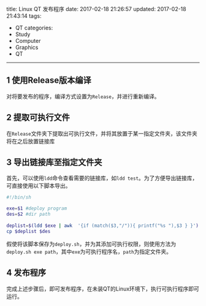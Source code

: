 title: Linux QT 发布程序
date: 2017-02-18 21:26:57
updated: 2017-02-18 21:43:14
tags:
- QT
categories:
- Study
- Computer
- Graphics
- QT
---
## 1 使用Release版本编译

对将要发布的程序，编译方式设置为`Release`，并进行重新编译。

## 2 提取可执行文件

在`Release`文件夹下提取出可执行文件，并将其放置于某一指定文件夹，该文件夹将在之后放置链接库

## 3 导出链接库至指定文件夹

首先，可以使用`ldd`命令查看需要的链接库，如`ldd test`。为了方便导出链接库，可直接使用以下脚本导出。

```sh
#!/bin/sh  

exe=$1 #deploy program
des=$2 #dir path
  
deplist=$(ldd $exe | awk  '{if (match($3,"/")){ printf("%s "),$3 } }')  
cp $deplist $des  
```
假使将该脚本保存为`deploy.sh`，并为其添加可执行权限，则使用方法为`deploy.sh exe path`，其中`exe`为可执行程序名，`path`为指定文件夹。

## 4 发布程序

完成上述步骤后，即可发布程序，在未装QT的Linux环境下，执行可执行程序即可运行。
